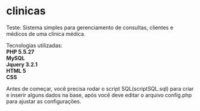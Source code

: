 # clinicas
Teste: Sistema simples para gerenciamento de consultas, clientes e médicos de uma clínica médica.

Tecnologias utilizadas:<br>
<strong>PHP 5.5.27</strong><br>
<strong>MySQL</strong><br>
<strong>Jquery 3.2.1</strong><br>
<strong>HTML 5</strong><br>
<strong>CSS</strong><br>

Antes de começar, você precisa rodar o script SQL(scriptSQL.sql) para criar e inserir alguns dados na base, após você deve editar o arquivo config.php para ajustar as configurações.
